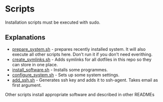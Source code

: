 # Scripts

Installation scripts must be executed with sudo.

## Explanations

- [prepare_system.sh](prepare_system.sh) - prepares recently installed system. It will also execute all other scripts here. Don't run it if you don't need everithing.
- [create_symlinks.sh](create_symlinks.sh) - Adds symlinks for all dotfiles in this repo so they can store in one place.
- [install_software.sh](install_software.sh) - Installs some programmes.
- [configure_system.sh](configure_system.sh) - Sets up some system settings.
- [add_ssh.sh](add_ssh.sh) - Generates ssh key and adds it to ssh-agent. Takes email as first argument.

Other scripts install appropriate software and described in other READMEs
